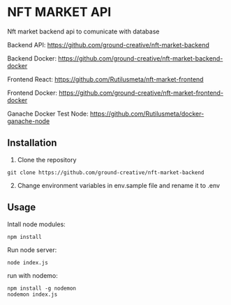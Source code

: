 # NFT MARKET API

Nft market backend api to comunicate with database

Backend API:
https://github.com/ground-creative/nft-market-backend

Backend Docker:
https://github.com/ground-creative/nft-market-backend-docker

Frontend React:
https://github.com/Rutilusmeta/nft-market-frontend

Frontend Docker:
https://github.com/ground-creative/nft-market-frontend-docker

Ganache Docker Test Node:
https://github.com/Rutilusmeta/docker-ganache-node

## Installation

1) Clone the repository
```
git clone https://github.com/ground-creative/nft-market-backend
```

2) Change environment variables in env.sample file and rename it to .env

## Usage

Intall node modules:
```
npm install
```

Run node server:
```
node index.js
```

run with nodemo:
```
npm install -g nodemon
nodemon index.js
```